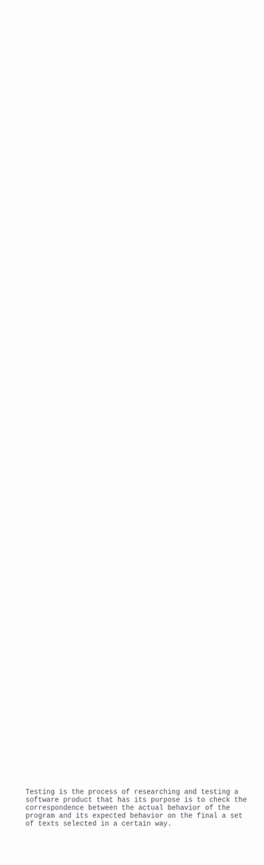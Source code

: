 <div class="header">
    <div class="header__wrapper"
        style="width: 100%; height: 40%; border: 2px; border-radius: 15px; overflow: hidden; box-shadow: inset 0 0 20px white; 
        background: url(https://blog.bydrec.com/hubfs/3%20Benefits%20of%20Outsourcing%20the%20QA%20and%20Testing%20of%20Your%20New%20Programming%20Software.jpg) no-repeat center / cover;">
        <a href="https://github.com/ZharlygasovTZ" target="_blank" rel="noopener noreferrer"
            style=" display:block; width: 100%; height: 100%; cursor: pointer;"></a>
    </div>
    <blockquote class="header__blockquote" cite="Wiki" style="padding: 0 1em; border-left: 2px; border-color: #484f58;">
        <p dir="auto" style="color: #484f58; font-family:'Courier New', Courier, monospace;">
            Testing is the process of researching and testing a software product that has
            its purpose is to check the correspondence between the actual behavior of the program and its expected
            behavior on
            the final
            a set of texts selected in a certain way.
        </p>
    </blockquote>
    <p class="greeting" style="color: white;">
        Hi, I'm Tamirlan Zharlygasov, a testing engineer! And every day I try to learn something new in this
        profession in order to make the product better for the end user.
    </p>
</div>
